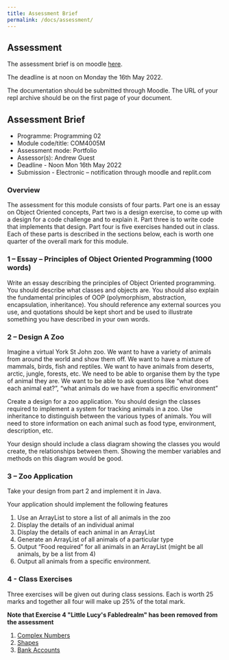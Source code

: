 ```yaml
---
title: Assessment Brief
permalink: /docs/assessment/
---
```


## Assessment

The assessment brief is on moodle [here](https://moodle.yorksj.ac.uk/mod/resource/view.php?id=1157563).

The deadline is at noon on Monday the 16th May 2022.

The documentation should be submitted through Moodle. The URL of your repl archive should be on the first page of your document.

## Assessment Brief

* Programme: Programming 02	
* Module code/title: COM4005M
* Assessment mode: Portfolio
* Assessor(s): Andrew Guest
* Deadline - Noon Mon 16th May 2022
* Submission - Electronic – notification through moodle and replit.com

### Overview

The assessment for this module consists of four parts. Part one is an essay on Object Oriented concepts, Part two is a design exercise, to come up with a design for a code challenge and to explain it. Part three is to write code that implements that design. Part four is five exercises handed out in class. Each of these parts is described in the sections below, each is worth one quarter of the overall mark for this module. 

### 1 – Essay – Principles of Object Oriented Programming (1000 words) 

Write an essay describing the principles of Object Oriented programming. You should describe what classes and objects are. You should also explain the fundamental principles of OOP (polymorphism, abstraction, encapsulation, inheritance). 
You should reference any external sources you use, and quotations should be kept short and be used to illustrate something you have described in your own words.

### 2 – Design A Zoo

Imagine a virtual York St John zoo. We want to have a variety of animals from around the world and show them off. We want to have a mixture of mammals, birds, fish and reptiles. We want to have animals from deserts, arctic, jungle, forests, etc. We need to be able to organise them by the type of animal they are. We want to be able to ask questions like “what does each animal eat?”, “what animals do we have from a specific environment”

Create a design for a zoo application. You should design the classes required to implement a system for tracking animals in a zoo. Use inheritance to distinguish between the various types of animals. You will need to store information on each animal such as food type, environment, description, etc.

Your design should include a class diagram showing the classes you would create, the relationships between them. Showing the member variables and methods on this diagram would be good.

### 3 – Zoo Application

Take your design from part 2 and implement it in Java. 

Your application should implement the following features
1.	Use an ArrayList to store a list of all animals in the zoo
2.	Display the details of an individual animal
3.	Display the details of each animal in an ArrayList
4.	Generate an ArrayList of all animals of a particular type
5.	Output “Food required” for all animals in an ArrayList (might be all animals, by be a list from 4)
6.	Output all animals from a specific environment.

### 4 - Class Exercises

Three exercises will be given out during class sessions. Each is worth 25 marks and together all four will make up 25% of the total mark.

**Note that Exercise 4 "Little Lucy's Fabledrealm" has been removed from the assessment**

1. [Complex Numbers](https://ysjprog02.netlify.app/docs/assess-ex-1/)
2. [Shapes](https://ysjprog02.netlify.app/docs/assess-ex-2/)
3. [Bank Accounts](https://ysjprog02.netlify.app/docs/assess-ex-3/)
